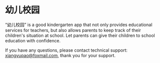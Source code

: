 # 幼儿校园

“幼儿校园” is a good kindergarten app that not only provides educational services for teachers, but also allows parents to keep track of their children's situation at school. Let parents can give their children to school education with confidence.

If you have any questions, please contact technical support: xiangyupao@foxmail.com, thank you for your support.
